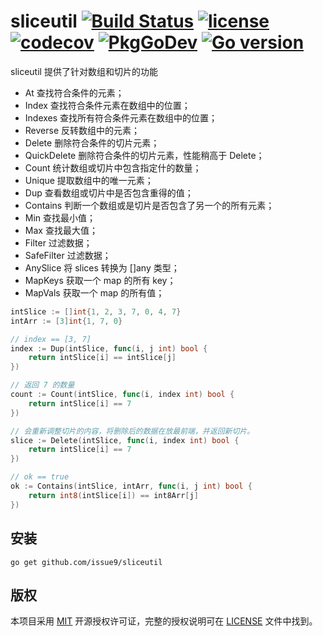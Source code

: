 sliceutil
[![Build Status](https://github.com/issue9/sliceutil/workflows/Go/badge.svg)](https://github.com/issue9/sliceutil/actions?query=workflow%3AGo)
[![license](https://img.shields.io/badge/license-MIT-brightgreen.svg?style=flat)](https://opensource.org/licenses/MIT)
[![codecov](https://codecov.io/gh/issue9/sliceutil/branch/master/graph/badge.svg)](https://codecov.io/gh/issue9/sliceutil)
[![PkgGoDev](https://pkg.go.dev/badge/github.com/issue9/sliceutil)](https://pkg.go.dev/github.com/issue9/sliceutil)
[![Go version](https://img.shields.io/github/go-mod/go-version/issue9/sliceutil)](https://golang.org)
======

sliceutil 提供了针对数组和切片的功能

- At 查找符合条件的元素；
- Index 查找符合条件元素在数组中的位置；
- Indexes 查找所有符合条件元素在数组中的位置；
- Reverse 反转数组中的元素；
- Delete 删除符合条件的切片元素；
- QuickDelete 删除符合条件的切片元素，性能稍高于 Delete；
- Count 统计数组或切片中包含指定什的数量；
- Unique 提取数组中的唯一元素；
- Dup 查看数组或切片中是否包含重得的值；
- Contains 判断一个数组或是切片是否包含了另一个的所有元素；
- Min 查找最小值；
- Max 查找最大值；
- Filter 过滤数据；
- SafeFilter 过滤数据；
- AnySlice 将 slices 转换为 []any 类型；
- MapKeys 获取一个 map 的所有 key；
- MapVals 获取一个 map 的所有值；

```go
intSlice := []int{1, 2, 3, 7, 0, 4, 7}
intArr := [3]int{1, 7, 0}

// index == [3, 7]
index := Dup(intSlice, func(i, j int) bool {
    return intSlice[i] == intSlice[j]
})

// 返回 7 的数量
count := Count(intSlice, func(i, index int) bool {
    return intSlice[i] == 7
})

// 会重新调整切片的内容，将删除后的数据在放最前端，并返回新切片。
slice := Delete(intSlice, func(i, index int) bool {
    return intSlice[i] == 7
})

// ok == true
ok := Contains(intSlice, intArr, func(i, j int) bool {
    return int8(intSlice[i]) == int8Arr[j]
})
```

安装
----

```shell
go get github.com/issue9/sliceutil
```

版权
----

本项目采用 [MIT](http://opensource.org/licenses/MIT) 开源授权许可证，完整的授权说明可在 [LICENSE](LICENSE) 文件中找到。
